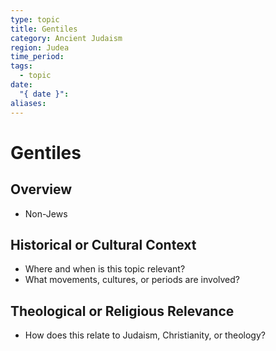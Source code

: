 ```yaml
---
type: topic
title: Gentiles
category: Ancient Judaism
region: Judea
time_period: 
tags:
  - topic
date:
  "{ date }": 
aliases:
---
```


# Gentiles

## Overview
- Non-Jews

## Historical or Cultural Context

- Where and when is this topic relevant?
- What movements, cultures, or periods are involved?

## Theological or Religious Relevance

- How does this relate to Judaism, Christianity, or theology?